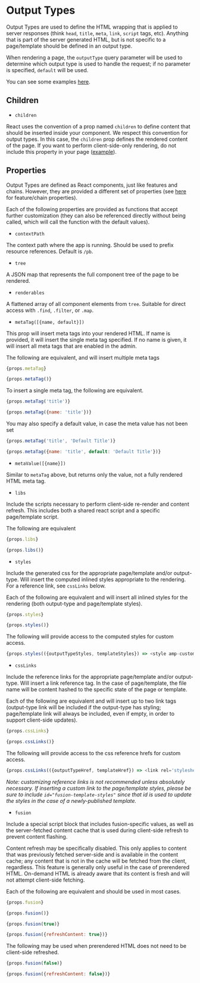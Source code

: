 # Output Types

Output Types are used to define the HTML wrapping that is applied to server responses (think `head`, `title`, `meta`, `link`, `script` tags, etc). Anything that is part of the server generated HTML, but is not specific to a page/template should be defined in an output type.

When rendering a page, the `outputType` query parameter will be used to determine which output type is used to handle the request; if no parameter is specified, `default` will be used.

You can see some examples [here](../../engine/bundle/components/output-types).

## Children

-   `children`

React uses the convention of a prop named `children` to define content that should be inserted inside your component. We respect this convention for output types. In this case, the `children` prop defines the rendered content of the page. If you want to perform client-side-only rendering, do not include this property in your page ([example](../../engine/bundle/components/output-types/spa.jsx)).

## Properties

Output Types are defined as React components, just like features and chains. However, they are provided a different set of properties (see [here](./components.md) for feature/chain properties).

Each of the following properties are provided as functions that accept further customization (they can also be referenced directly without being called, which will call the function with the default values).

-   `contextPath`

The context path where the app is running. Should be used to prefix resource references. Default is `/pb`.

-   `tree`

A JSON map that represents the full component tree of the page to be rendered.

-   `renderables`

A flattened array of all component elements from `tree`. Suitable for direct access with `.find`, `.filter`, or `.map`.

-   `metaTag([{name, default}])`

This prop will insert meta tags into your rendered HTML. If name is provided, it will insert the single meta tag specified. If no name is given, it will insert all meta tags that are enabled in the admin.

The following are equivalent, and will insert multiple meta tags
```js
{props.metaTag}
```
```js
{props.metaTag()}
```

To insert a single meta tag, the following are equivalent.
```js
{props.metaTag('title')}
```
```js
{props.metaTag({name: 'title'})}
```

You may also specify a default value, in case the meta value has not been set
```js
{props.metaTag('title', 'Default Title')}
```
```js
{props.metaTag({name: 'title', default: 'Default Title'})}
```

-   `metaValue([{name}])`

Similar to `metaTag` above, but returns only the value, not a fully rendered HTML meta tag.

-   `libs`

Include the scripts necessary to perform client-side re-render and content refresh. This includes both a shared react script and a specific page/template script.

The following are equivalent
```js
{props.libs}
```
```js
{props.libs()}
```

-   `styles`

Include the generated css for the appropriate page/template and/or output-type. Will insert the computed inlined styles appropriate to the rendering. For a reference link, see `cssLinks` below.

Each of the following are equivalent and will insert all inlined styles for the rendering (both output-type and page/template styles).
```js
{props.styles}
```
```js
{props.styles()}
```

The following will provide access to the computed styles for custom access.
```js
{props.styles(({outputTypeStyles, templateStyles}) => <style amp-custom='true'>{outputTypeStyles}</style>)}
```

-   `cssLinks`

Include the reference links for the appropriate page/template and/or output-type. Will insert a link reference tag. In the case of page/template, the file name will be content hashed to the specific state of the page or template.

Each of the following are equivalent and will insert up to two link tags (output-type link will be included if the output-type has styling; page/template link will always be included, even if empty, in order to support client-side updates).
```js
{props.cssLinks}
```
```js
{props.cssLinks()}
```

The following will provide access to the css reference hrefs for custom access.
```js
{props.cssLinks(({outputTypeHref, templateHref}) => <link rel='stylesheet' type='text/css' href={outputTypeHref} />)}
```

_Note: customizing reference links is not recommended unless absolutely necessary. If inserting a custom link to the page/template styles, please be sure to include `id="fusion-template-styles"` since that id is used to update the styles in the case of a newly-published template._

-   `fusion`

Include a special script block that includes fusion-specific values, as well as the server-fetched content cache that is used during client-side refresh to prevent content flashing.

Content refresh may be specifically disabled. This only applies to content that was previously fetched server-side and is available in the content cache; any content that is not in the cache will be fetched from the client, regardless. This feature is generally only useful in the case of prerendered HTML. On-demand HTML is already aware that its content is fresh and will not attempt client-side fetching.

Each of the following are equivalent and should be used in most cases.
```js
{props.fusion}
```
```js
{props.fusion()}
```
```js
{props.fusion(true)}
```
```js
{props.fusion({refreshContent: true})}
```

The following may be used when prerendered HTML does not need to be client-side refreshed.
```js
{props.fusion(false)}
```
```js
{props.fusion({refreshContent: false})}
```
